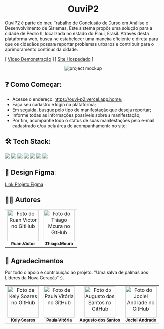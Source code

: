 <div align="center">
  <h1>OuviP2</h1>
</div>
OuviP2 é parte do meu Trabalho de Conclusão de Curso em Análise e Desenvolvimento de Sistemas. Este sistema propõe uma solução para a cidade de Pedro II, localizada no estado do Piauí, Brasil. Através desta plataforma web, busca-se estabelecer uma maneira eficiente e direta para que os cidadãos possam reportar problemas urbanos e contribuir para o aprimoramento contínuo da cidade.

<div align="center" style="display: flex;">
  
  [ [Video Demonstração](https://youtu.be/iXn_HvIqmXI) ]
  [ [Site Hospedado](https://ouvi-p2.vercell.app/) ]
  
</div>

<div align="center">
  <img src="https://i.ibb.co/HKkNkqw/Design-sem-nome.png" alt="project mockup"/>
</div>

## ❓ Como Começar:

<ul>
  <li>Acesse o endereço: <a href="https://ouvi-p2.vercel.app/home">https://ouvi-p2.vercel.app/home</a>;</li>
  <li>Faça seu cadastro e login na plataforma;</li>
  <li>Em seguida, busque pelo tipo de manifestação que deseja reportar;</li>
  <li>Informe todas as informações possíveis sobre a manifestação;</li>
  <li>Por fim, acompanhe todo o status de suas manifestações pelo e-mail cadastrado e/ou pela área de acompanhamento no site;</li>
</ul>

## 🛠️ Tech Stack:
<div align="left">
 <p>
    <a>
      <img src="https://skillicons.dev/icons?i=html"/>
    </a>
    <a>
      <img src="https://skillicons.dev/icons?i=css"/>
    </a>
    <a>
      <img src="https://skillicons.dev/icons?i=ts"/>
    </a>
    <a>
      <img src="https://skillicons.dev/icons?i=angular"/>
    </a>
    <a>
     <img src="https://skillicons.dev/icons?i=php"/>
    </a>
    <a>
     <img src="https://skillicons.dev/icons?i=mysql"/>
    </a>
    <a>
     <img src="https://skillicons.dev/icons?i=figma"/>
    </a>
 </p>
</div>

## 🎨 Design Figma:
[Link Projeto Figma](https://www.figma.com/file/SqFWhGEvQTtn323ruqUUVy/OuviP2?type=design&node-id=0%3A1&mode=design&t=UanjvKREeRSkuJLR-1)

## 👨‍💻 Autores
<table>
  <tr>
    <td align="center">
      <a href="https://github.com/ruanvcg">
        <img src="https://avatars.githubusercontent.com/u/62728646?v=4" width="100px;" alt="Foto do Ruan Victor no GitHub"/><br>
        <sub>
          <b>Ruan Victor</b>
        </sub>
      </a>
    </td>
    <td align="center">
      <a href="https://github.com/ThiagoMoura27">
        <img src="https://avatars.githubusercontent.com/u/7269314?v=4" width="100px;" alt="Foto do Thiago Moura no GitHub"/><br>
        <sub>
          <b>Thiago Moura</b>
        </sub>
      </a>
    </td>
  </tr>
</table>

## 🤝 Agradecimentos
Por todo o apoio e contribuição ao projeto. "Uma salva de palmas aos Líderes da Nova Geração" :).
<table>
  <tr>
    <td align="center">
      <a href="https://github.com/KelySoare5">
        <img src="https://avatars.githubusercontent.com/u/111580529?v=4" width="100px;" alt="Foto de Kely Soares no GitHub"/><br>
        <sub>
          <b>Kely Soares</b>
        </sub>
      </a>
    </td>
    <td align="center">
      <a href="https://github.com/paulinhaRibeiro">
        <img src="https://avatars.githubusercontent.com/u/121119077?v=4" width="100px;" alt="Foto de Paula Vitória no GitHub"/><br>
        <sub>
          <b>Paula Vitória</b>
        </sub>
      </a>
    </td>
    <td align="center">
      <a href="https://github.com/faau666">
        <img src="https://avatars.githubusercontent.com/u/117466716?v=4" width="100px;" alt="Foto do Augusto dos Santos no GitHub"/><br>
        <sub>
          <b>Augusto dos Santos</b>
        </sub>
      </a>
    </td>
    <td align="center">
      <a href="https://github.com/JociS4">
        <img src="https://avatars.githubusercontent.com/u/107800194?v=4" width="100px;" alt="Foto do Jociel Andrade no GitHub"/><br>
        <sub>
          <b>Jociel Andrade</b>
        </sub>
      </a>
    </td>
  </tr>
</table>
